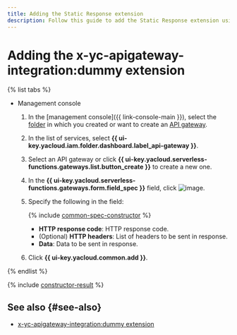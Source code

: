 ```yaml
---
title: Adding the Static Response extension
description: Follow this guide to add the Static Response extension using the specification constructor.
---
```


# Adding the x-yc-apigateway-integration:dummy extension

{% list tabs %}

- Management console

   1. In the [management console]({{ link-console-main }}), select the [folder](../../../resource-manager/concepts/resources-hierarchy.md#folder) in which you created or want to create an [API gateway](../../concepts/index.md).
   1. In the list of services, select **{{ ui-key.yacloud.iam.folder.dashboard.label_api-gateway }}**.
   1. Select an API gateway or click **{{ ui-key.yacloud.serverless-functions.gateways.list.button_create }}** to create a new one.
   1. In the **{{ ui-key.yacloud.serverless-functions.gateways.form.field_spec }}** field, click ![image](../../../_assets/api-gateway/spec-constructor/dummy.svg).
   1. Specify the following in the field:

      {% include [common-spec-constructor](../../../_includes/api-gateway/common-spec-constructor.md) %}

      * **HTTP response code**: HTTP response code.
      * (Optional) **HTTP headers**: List of headers to be sent in response.
      * **Data**: Data to be sent in response.
   1. Click **{{ ui-key.yacloud.common.add }}**.

{% endlist %}

{% include [constructor-result](../../../_includes/api-gateway/constructor-result.md) %}

## See also {#see-also}

* [x-yc-apigateway-integration:dummy extension](../../concepts/extensions/dummy.md)
